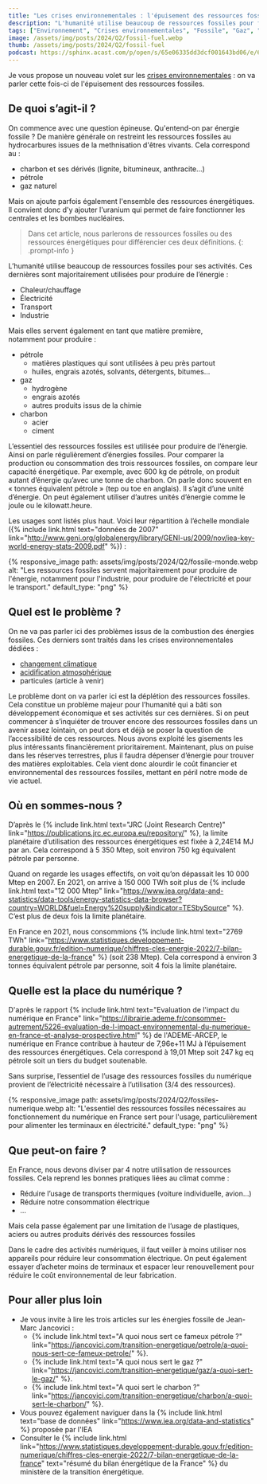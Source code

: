 ```yaml
---
title: "Les crises environnementales : l'épuisement des ressources fossiles"
description: "L'humanité utilise beaucoup de ressources fossiles pour fonctionner et ces dernières sont de plus en plus difficile à extraire !"
tags: ["Environnement", "Crises environnementales", "Fossile", "Gaz", "Pétrole", "Charbon"]
image: /assets/img/posts/2024/Q2/fossil-fuel.webp
thumb: /assets/img/posts/2024/Q2/fossil-fuel
podcast: https://sphinx.acast.com/p/open/s/65e06335dd3dcf001643bd06/e/6630ba75224e900013aeca9a/media.mp3
---
```


Je vous propose un nouveau volet sur les [crises environnementales](/blog/2024/01/16/crises-environnementales) : on va parler cette fois-ci de l'épuisement des ressources fossiles.

## De quoi s’agit-il ?

On commence avec une question épineuse. Qu'entend-on par énergie fossile ? De manière générale on restreint les ressources fossiles au hydrocarbures issues de la methnisation d'êtres vivants. Cela correspond au :

- charbon et ses dérivés (lignite, bitumineux, anthracite…)
- pétrole 
- gaz naturel

Mais on ajoute parfois également l'ensemble des ressources énergétiques. Il convient donc d'y ajouter l'uranium qui permet de faire fonctionner les centrales et les bombes nucléaires. 

> Dans cet article, nous parlerons de ressources fossiles ou des ressources énergétiques pour différencier ces deux définitions.
{: .prompt-info }

L’humanité utilise beaucoup de ressources fossiles pour ses activités. Ces dernières sont majoritairement utilisées pour produire de l’énergie :
- Chaleur/chauffage
- Électricité
- Transport
- Industrie

Mais elles servent également en tant que matière première, notamment pour produire :

- pétrole
  - matières plastiques qui sont utilisées à peu près partout
  - huiles, engrais azotés, solvants, détergents, bitumes…
- gaz
  - hydrogène
  - engrais azotés
  - autres produits issus de la chimie
- charbon
  - acier
  - ciment

L’essentiel des ressources fossiles est utilisée pour produire de l’énergie. Ainsi on parle régulièrement d’énergies fossiles. Pour comparer la production ou consommation des trois ressources fossiles, on compare leur capacité énergétique.
Par exemple, avec 600 kg de pétrole, on produit autant d’énergie qu’avec une tonne de charbon. On parle donc souvent en « tonnes équivalent pétrole » (tep ou toe en anglais). Il s’agit d’une unité d’énergie. On peut également utiliser d’autres unités d’énergie comme le joule ou le kilowatt.heure.

Les usages sont listés plus haut. Voici leur répartition à l’échelle mondiale ({% include link.html text="données de 2007" link="http://www.geni.org/globalenergy/library/GENI-us/2009/nov/iea-key-world-energy-stats-2009.pdf" %}) :

{% responsive_image 
  path: assets/img/posts/2024/Q2/fossile-monde.webp 
  alt: "Les ressources fossiles servent majoritairement pour produire de l'énergie, notamment pour l'industrie, pour produire de l'électricité et pour le transport." 
  default_type: "png"
%}

## Quel est le problème ?

On ne va pas parler ici des problèmes issus de la combustion des énergies fossiles. Ces derniers sont traités dans les crises environnementales dédiées :

- [changement climatique](/blog/2024/05/15/changement-climatique)
- [acidification atmosphérique](/blog/2024/03/05/acidification.html)
- particules (article à venir)

Le problème dont on va parler ici est la déplétion des ressources fossiles. Cela constitue un problème majeur pour l’humanité qui a bâti son développement économique et ses activités sur ces dernières. 
Si on peut commencer à s’inquiéter de trouver encore des ressources fossiles dans un avenir assez lointain, on peut dors et déjà se poser la question de l’accessibilité de ces ressources.
Nous avons exploité les gisements les plus intéressants financièrement prioritairement. Maintenant, plus on puise dans les réserves terrestres, plus il faudra dépenser d’énergie pour trouver des matières exploitables.
Cela vient donc alourdir le coût financier et environnemental des ressources fossiles, mettant en péril notre mode de vie actuel.

## Où en sommes-nous ?

D’après le {% include link.html text="JRC (Joint Research Centre)" link="https://publications.jrc.ec.europa.eu/repository/" %}, la limite planétaire d’utilisation des ressources énergétiques est fixée à 2,24E14 MJ par an. Cela correspond à 5 350 Mtep, soit environ 750 kg équivalent pétrole par personne.

Quand on regarde les usages effectifs, on voit qu’on dépassait les 10 000 Mtep en 2007. En 2021, on arrive à 150 000 TWh soit plus de {% include link.html text="12 000 Mtep" link="https://www.iea.org/data-and-statistics/data-tools/energy-statistics-data-browser?country=WORLD&fuel=Energy%20supply&indicator=TESbySource" %}. C’est plus de deux fois la limite planétaire.

En France en 2021, nous consommions {% include link.html text="2769 TWh" link="https://www.statistiques.developpement-durable.gouv.fr/edition-numerique/chiffres-cles-energie-2022/7-bilan-energetique-de-la-france" %} (soit 238 Mtep). Cela correspond à environ 3 tonnes équivalent pétrole par personne, soit 4 fois la limite planétaire.

## Quelle est la place du numérique ?

D'après le rapport {% include link.html text="Evaluation de l'impact du numérique en France" link="https://librairie.ademe.fr/consommer-autrement/5226-evaluation-de-l-impact-environnemental-du-numerique-en-france-et-analyse-prospective.html" %} de l'ADEME-ARCEP, le numérique en France contribue à hauteur de 7,96e+11 MJ à l’épuisement des ressources énergétiques. Cela correspond à 19,01 Mtep soit 247 kg eq pétrole soit un tiers du budget soutenable.

Sans surprise, l’essentiel de l’usage des ressources fossiles du numérique provient de l’électricité nécessaire à l’utilisation (3/4 des ressources). 

{% responsive_image 
  path: assets/img/posts/2024/Q2/fossiles-numerique.webp 
  alt: "L'essentiel des ressources fossiles nécessaires au fonctionnement du numérique en France sert pour l'usage, particulièrement pour alimenter les terminaux en électricité." 
  default_type: "png"
%}

## Que peut-on faire ?

En France, nous devons diviser par 4 notre utilisation de ressources fossiles. Cela reprend les bonnes pratiques liées au climat comme :
- Réduire l’usage de transports thermiques (voiture individuelle, avion…)
- Réduire notre consommation électrique
- ...

Mais cela passe également par une limitation de l’usage de plastiques, aciers ou autres produits dérivés des ressources fossiles

Dans le cadre des activités numériques, il faut veiller à moins utiliser nos appareils pour réduire leur consommation électrique. On peut également essayer d’acheter moins de terminaux et espacer leur renouvellement pour réduire le coût environnemental de leur fabrication.

## Pour aller plus loin

- Je vous invite à lire les trois articles sur les énergies fossile de Jean-Marc Jancovici :
  - {% include link.html text="A quoi nous sert ce fameux pétrole ?" link="https://jancovici.com/transition-energetique/petrole/a-quoi-nous-sert-ce-fameux-petrole/" %}.
  - {% include link.html text="A quoi nous sert le gaz ?" link="https://jancovici.com/transition-energetique/gaz/a-quoi-sert-le-gaz/" %}.
  - {% include link.html text="A quoi sert le charbon ?" link="https://jancovici.com/transition-energetique/charbon/a-quoi-sert-le-charbon/" %}.
- Vous pouvez également naviguer dans la {% include link.html text="base de données" link="https://www.iea.org/data-and-statistics" %} proposée par l'IEA
- Consulter le {% include link.html link="https://www.statistiques.developpement-durable.gouv.fr/edition-numerique/chiffres-cles-energie-2022/7-bilan-energetique-de-la-france" text="résumé du bilan énergétique de la France" %} du ministère de la transition énergétique.